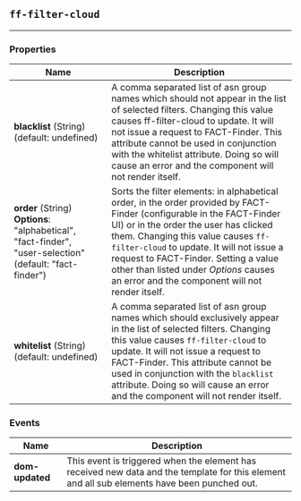 ## `ff-filter-cloud`
___
### Properties
| Name | Description |
| ---- | ----------- |
| **blacklist** (String) (default: undefined) | A comma separated list of asn group names which should not appear in the list of selected filters. Changing this value causes ff-filter-cloud to update. It will not issue a request to FACT-Finder. This attribute cannot be used in conjunction with the whitelist attribute. Doing so will cause an error and the component will not render itself. |
| **order** (String) **Options**: "alphabetical", "fact-finder", "user-selection" (default: "fact-finder") | Sorts the filter elements: in alphabetical order, in the order provided by FACT-Finder (configurable in the FACT-Finder UI) or in the order the user has clicked them. Changing this value causes `ff-filter-cloud` to update. It will not issue a request to FACT-Finder. Setting a value other than listed under _Options_ causes an error and the component will not render itself. |
| **whitelist** (String) (default: undefined) | A comma separated list of asn group names which should exclusively appear in the list of selected filters. Changing this value causes `ff-filter-cloud` to update. It will not issue a request to FACT-Finder. This attribute cannot be used in conjunction with the `blacklist` attribute. Doing so will cause an error and the component will not render itself. |

### Events
| Name | Description |
| ---- | ----------- |
| **dom-updated** | This event is triggered when the element has received new data and the template for this element and all sub elements have been punched out. |
